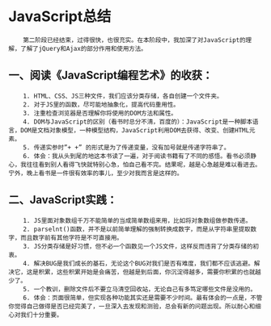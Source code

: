﻿# JavaScript总结

        第二阶段已经结束，过得很快，也很充实。在本阶段中，我加深了对JavaScript的理解，了解了jQuery和Ajax的部分作用和使用方法。
         
## 一、阅读《JavaScript编程艺术》的收获：

        1. HTML、CSS、JS三种文件，我们应该分类存储，各自创建一个文件夹。
        2. 对于JS里的函数，尽可能地抽象化，提高代码重用性。
        3. 注重检查浏览器是否理解你将使用的DOM方法和属性。
        4. DOM与JavaScript的区别（看书时总分不清，百度的）：JavaScript是一种脚本语言，DOM是文档对象模型，一种模型结构，JavaScript利用DOM去获得、改变、创建HTML元素。
        5. 传递实参时”+ +” 的形式是为了传递变量，没有加号就是传递字符串了。
        6. 体会：我从头到尾的地这本书读了一遍，对于阅读书籍有了不同的感悟。看书必须静心，我往往看到别人看得飞快就特别心急，怕自己看不完。结果呢，越是心急越是难以看进去。宁外，晚上看书是一件很有效率的事儿，至少对我而言是这样的。
            
## 二、JavaScript实践：

        1. JS里面对象数组千万不能简单的当成简单数组来用，比如将对象数组做参数传递。
        2. parselnt()函数，并不是以前简单理解的强制转换成数字，而是从字符串里提取数字，而且数字前有其他字符是不可直接用。
        3. JS分类存储是好习惯，但不必一个函数见一个JS文件，这样反而违背了分类存储的初衷。
        4. 解决BUG是我们成长的基石，无论这个BUG对我们是否有难度，我们都不应该逃避。解决它，这是积累，这些积累开始是会痛苦，但越是到后面，你沉淀得越多，需要你积累的也就越少了。
        5. 一个教训，删除文件后不要立马清空回收站，无论自己有多笃定哪些文件是没用的。
        6. 体会：页面很简单，但实现各种功能其实还是需要不少时间。最有体会的一点是，不管你觉得自己做得是否已经完美了，一旦深入去发现和测验，总会有新的问题出现。所以耐心和细心对我们十分重要。






